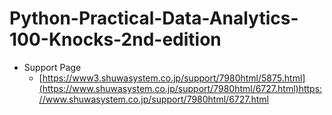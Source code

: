 # Python-Practical-Data-Analytics-100-Knocks-2nd-edition

- Support Page
    - [https://www3.shuwasystem.co.jp/support/7980html/5875.html](https://www.shuwasystem.co.jp/support/7980html/6727.html)https://www.shuwasystem.co.jp/support/7980html/6727.html
